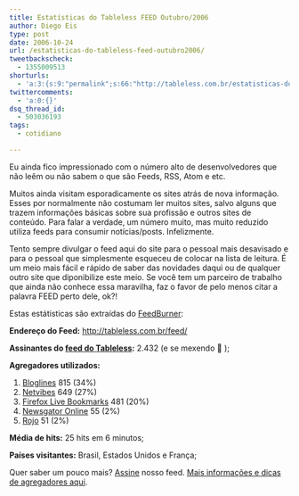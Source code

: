 ```yaml
---
title: Estatísticas do Tableless FEED Outubro/2006
author: Diego Eis
type: post
date: 2006-10-24
url: /estatisticas-do-tableless-feed-outubro2006/
tweetbackscheck:
  - 1355009513
shorturls:
  - 'a:3:{s:9:"permalink";s:66:"http://tableless.com.br/estatisticas-do-tableless-feed-outubro2006";s:7:"tinyurl";s:26:"http://tinyurl.com/42ojdrk";s:4:"isgd";s:19:"http://is.gd/YUZnbV";}'
twittercomments:
  - 'a:0:{}'
dsq_thread_id:
  - 503036193
tags:
  - cotidiano

---
```

Eu ainda fico impressionado com o número alto de desenvolvedores que não leêm ou não sabem o que são Feeds, RSS, Atom e etc.
  
Muitos ainda visitam esporadicamente os sites atrás de nova informação. Esses por normalmente não costumam ler muitos sites, salvo alguns que trazem informações básicas sobre sua profissão e outros sites de conteúdo. Para falar a verdade, um número muito, mas muito reduzido utiliza feeds para consumir notícias/posts. Infelizmente.

Tento sempre divulgar o feed aqui do site para o pessoal mais desavisado e para o pessoal que simplesmente esqueceu de colocar na lista de leitura. É um meio mais fácil e rápido de saber das novidades daqui ou de qualquer outro site que diponibilize este meio. Se você tem um parceiro de trabalho que ainda não conhece essa maravilha, faz o favor de pelo menos citar a palavra FEED perto dele, ok?!
  
Estas estátisticas são extraídas do [FeedBurner][1]:

**Endereço do Feed:** <http://tableless.com.br/feed/>
  
**Assinantes do [feed do Tableless][2]:** 2.432 (e se mexendo 🙂 );

**Agregadores utilizados:** 

  1. [Bloglines][3] 815 (34%)
  2. [Netvibes][4] 649 (27%)
  3. [Firefox Live Bookmarks][5] 481 (20%)
  4. [Newsgator Online][6] 55 (2%)
  5. [Rojo][7] 51 (2%)

**Média de hits:** 25 hits em 6 minutos;
  
**Países visitantes:** Brasil, Estados Unidos e França;

Quer saber um pouco mais? [Assine][8] nosso feed. [Mais informações e dicas de agregadores aqui][8].

 [1]: http://feedburner.com/
 [2]: http://tableless.com.br/feed/
 [3]: http://bloglines.com/
 [4]: http://netvibes.com/
 [5]: http://www.mozilla.com/en-US/firefox/livebookmarks.html
 [6]: http://www.newsgator.com/
 [7]: http://www.rojo.com/
 [8]: http://tableless.com.br/assine/